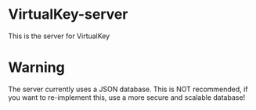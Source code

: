 # VirtualKey-server
This is the server for VirtualKey

# Warning
The server currently uses a JSON database. This is NOT recommended, if you want to re-implement this, use a more secure and scalable database!
